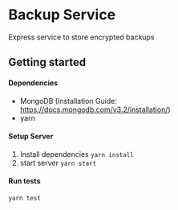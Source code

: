 # Backup Service
Express service to store encrypted backups

## Getting started

#### Dependencies
* MongoDB (Installation Guide: https://docs.mongodb.com/v3.2/installation/)
* yarn

#### Setup Server
1. Install dependencies `yarn install`
2. start server `yarn start`

#### Run tests
`yarn test`
